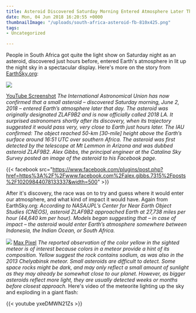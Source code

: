 ```yaml
---
title: Asteroid Discovered Saturday Morning Entered Atmosphere Later That Night
date: Mon, 04 Jun 2018 16:20:55 +0000
thumbnailImage: "/uploads/south-africa-asteroid-fb-810x425.png"
tags:
- Uncategorized

---
```

People in South Africa got quite the light show on Saturday night as an asteroid, discovered just hours before, entered Earth's atmosphere in lit up the night sky in a spectacular display. Here's more on the story from [EarthSky.org](http://earthsky.org/space/video-reports-asteroid-zlaf9b2-june-2-2018-south-africa):

![](http://newsattorneys.staging.wpengine.com/wp-content/uploads/2018/06/asteroid-south-africa-1024x551.jpg)

[YouTube Screenshot](https://www.youtube.com/watch?time_continue=13&v=yxeDMWN21Zs) _The International Astronomical Union has now confirmed that a small asteroid – discovered Saturday morning, June 2, 2018 – entered Earth’s atmosphere later that day. The asteroid was originally designated ZLAF9B2 and is now officially called 2018 LA. It surprised astronomers shortly after its discovery, when its trajectory suggested it would pass very, very close to Earth just hours later. The IAU confirmed: The object reached 50-km \[30-mile\] height above the Earth’s surface around 16:51 UTC over southern Africa. The asteroid was first detected by the telescope at Mt Lemmon in Arizona and was dubbed asteroid ZLAF9B2. Alex Gibbs, the principal engineer at the Catalina Sky Survey posted an image of the asteroid to his Facebook page._

{{< facebook src="https://www.facebook.com/plugins/post.php?href=https%3A%2F%2Fwww.facebook.com%2Falex.gibbs.7315%2Fposts%2F10209844078133337&width=500" >}}

After it's discovery, the race was on to try and guess where it would enter our atmosphere, and what kind of impact it would have. Again from EarthSky.org: _According to NASA/JPL’s Center for Near Earth Object Studies (CNEOS), asteroid ZLAF9B2 approached Earth at 27,738 miles per hour (44,640 km per hour). Models began suggesting that – in case of impact – the asteroid would enter Earth’s atmosphere somewhere between Indonesia, the Indian Ocean, or South Africa._

![](http://newsattorneys.staging.wpengine.com/wp-content/uploads/2018/06/asteroid-earth-1024x538.png) [Max Pixel](https://www.maxpixel.net/Earth-Blender-Armageddon-3d-Asteroid-Apocalypse-2104385) _The reported observation of the color yellow in the sighted meteor is of interest because colors in a meteor provide a hint of its composition. Yellow suggest the rock contains sodium, as was also in the 2013 Chelyabinsk meteor. Small asteroids are difficult to detect. Some space rocks might be dark, and may only reflect a small amount of sunlight as they may already be somewhat close to our planet. However, as bigger asteroids reflect more light, they are usually detected weeks or months before closest approach._ Here's video of the meteorite lighting up the sky and exploding in a giant flash:

{{< youtube yxeDMWN21Zs >}}